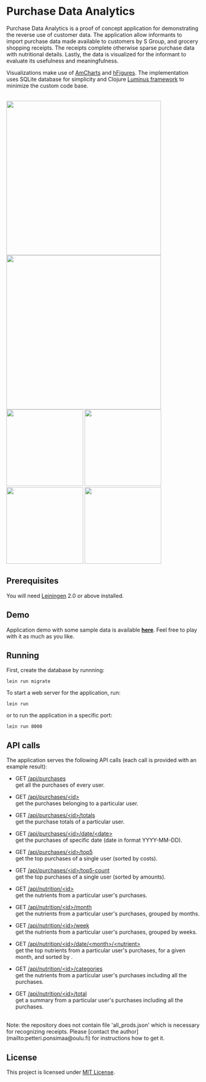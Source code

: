 # Purchase Data Analytics

Purchase Data Analytics is a proof of concept application for demonstrating the reverse use of customer data. The application allow 
informants to import purchase data made available to customers by S Group, and grocery shopping receipts. The receipts complete otherwise 
sparse purchase data with nutritional details. Lastly, the data is visualized for the informant to evaluate its usefulness and meaningfulness.

Visualizations make use of <a target="_blank" href="https://www.amcharts.com/">AmCharts</a> and <a href="https://gitlab.com/ledancs/hFigures">hFigures</a>.
The implementation uses SQLite database for simplicity and Clojure <a target="_blank" href="http://www.luminusweb.net/">Luminus framework</a> to 
minimize the custom code base.
<br/><br/>

<a target="_blank" href="https://gitlab.com/petterip/purchase-data/raw/master/dev-resources/screenshot_items.jpg">
<img src="https://gitlab.com/petterip/purchase-data/raw/master/dev-resources/screenshot_items.jpg" width=403></a>
<a target="_blank" href="https://gitlab.com/petterip/purchase-data/raw/master/dev-resources/screenshot_purchases.jpg">
<img src="https://gitlab.com/petterip/purchase-data/raw/master/dev-resources/screenshot_purchases.jpg" width=403></a><br/>
<a target="_blank" href="https://gitlab.com/petterip/purchase-data/raw/master/dev-resources/screenshot_proto1.jpg">
<img src="https://gitlab.com/petterip/purchase-data/raw/master/dev-resources/screenshot_proto1.jpg" width=200></a>
<a target="_blank" href="https://gitlab.com/petterip/purchase-data/raw/master/dev-resources/screenshot_proto2a.jpg">
<img src="https://gitlab.com/petterip/purchase-data/raw/master/dev-resources/screenshot_proto2a.jpg" width=200></a>
<a target="_blank" href="https://gitlab.com/petterip/purchase-data/raw/master/dev-resources/screenshot_proto2b.jpg">
<img src="https://gitlab.com/petterip/purchase-data/raw/master/dev-resources/screenshot_proto2b.jpg" width=200></a>
<a target="_blank" href="https://gitlab.com/petterip/purchase-data/raw/master/dev-resources/screenshot_proto3.jpg">
<img src="https://gitlab.com/petterip/purchase-data/raw/master/dev-resources/screenshot_proto3.jpg" width=200></a>

## Prerequisites

You will need [Leiningen][1] 2.0 or above installed.

[1]: https://github.com/technomancy/leiningen

## Demo

Application demo with some sample data is available <a target="_blank" href="http://ostosdata.oulu.fi:8080"><b>here</b></a>. Feel free to play with it as much as you like.

## Running

First, create the database by runnning:

    lein run migrate 

To start a web server for the application, run:

    lein run
    
or to run the application in a specific port:

    lein run 8000

## API calls

The application serves the following API calls (each call is provided with an example result):

* GET <a target="_blank" href="http://ostosdata.oulu.fi:8080/api/purchases/">/api/purchases</a> <br/>get all the purchases of every user.
* GET <a target="_blank" href="http://ostosdata.oulu.fi:8080/api/purchases/id0@ostosdata.oulu.fi">/api/purchases/&lt;id&gt;</a> <br/>get the purchases belonging to a particular user.
* GET <a target="_blank" href="http://ostosdata.oulu.fi:8080/api/purchases/id0@ostosdata.oulu.fi/totals">/api/purchases/&lt;id&gt;/totals</a> <br/>get the purchase totals of a particular user.
* GET <a target="_blank" href="http://ostosdata.oulu.fi:8080/api/purchases/id0@ostosdata.oulu.fi/date/2015-01-11">/api/purchases/&lt;id&gt;/date/&lt;date&gt;</a> <br/>get the purchases of specific date (date in format YYYY-MM-DD).
* GET <a target="_blank" href="http://ostosdata.oulu.fi:8080/api/purchases/id0@ostosdata.oulu.fi/top5">/api/purchases/&lt;id&gt;/top5</a> <br/>get the top purchases of a single user (sorted by costs).
* GET <a target="_blank" href="http://ostosdata.oulu.fi:8080/api/purchases/id0@ostosdata.oulu.fi/top5-count">/api/purchases/&lt;id&gt;/top5-count</a> <br/>get the top purchases of a single user (sorted by amounts).

* GET <a target="_blank" href="http://ostosdata.oulu.fi:8080/api/nutrition/id0@ostosdata.oulu.fi">/api/nutrition/&lt;id&gt;</a> <br/>get the nutrients from a particular user's purchases.
* GET <a target="_blank" href="http://ostosdata.oulu.fi:8080/api/nutrition/id0@ostosdata.oulu.fi/month">/api/nutrition/&lt;id&gt;/month</a> <br/>get the nutrients from a particular user's purchases, grouped by months.
* GET <a target="_blank" href="http://ostosdata.oulu.fi:8080/api/nutrition/id0@ostosdata.oulu.fi/week">/api/nutrition/&lt;id&gt;/week</a> <br/>get the nutrients from a particular user's purchases, grouped by weeks.
* GET <a target="_blank" href="http://ostosdata.oulu.fi:8080/api/nutrition/id0@ostosdata.oulu.fi/date/09-2014/fiber">/api/nutrition/&lt;id&gt;/date/&lt;month&gt;/&lt;nutrient&gt;</a> <br/>get the top nutrients from a particular user's purchases, for a given month, and sorted by <nutrient>.
* GET <a target="_blank" href="http://ostosdata.oulu.fi:8080/api/nutrition/id0@ostosdata.oulu.fi/categories">/api/nutrition/&lt;id&gt;/categories</a> <br/>get the nutrients from a particular user's purchases including all the purchases.
* GET <a target="_blank" href="http://ostosdata.oulu.fi:8080/api/nutrition/id0@ostosdata.oulu.fi/total">/api/nutrition/&lt;id&gt;/total</a> <br/>get a summary from a particular user's purchases including all the purchases.

<br/>
Note: the repository does not contain file 'all_prods.json' which is necessary for recognizing receipts. Please [contact the author](mailto:petteri.ponsimaa@oulu.fi) for instructions how to get it.

## License

This project is licensed under [MIT License](http://opensource.org/licenses/MIT).